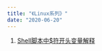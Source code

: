 ```yaml
---
title: "《Linux系列》"
date: "2020-06-20"
---
```



1. [Shell脚本中$符开头变量解释](/posts/linux/2019-05-13-linux-shell-vars)
